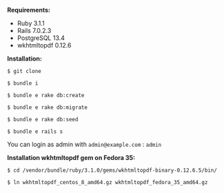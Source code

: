 **Requirements:**
* Ruby 3.1.1
* Rails 7.0.2.3
* PostgreSQL 13.4
* wkhtmltopdf 0.12.6

**Installation:**

`$ git clone`

`$ bundle i`

`$ bundle e rake db:create`

`$ bundle e rake db:migrate`

`$ bundle e rake db:seed`

`$ bundle e rails s`

You can login as admin with ` admin@example.com ` : ` admin `

**Installation wkhtmltopdf gem on Fedora 35:**

`
$ cd /vendor/bundle/ruby/3.1.0/gems/wkhtmltopdf-binary-0.12.6.5/bin/
`

`
$ ln wkhtmltopdf_centos_8_amd64.gz wkhtmltopdf_fedora_35_amd64.gz
`
